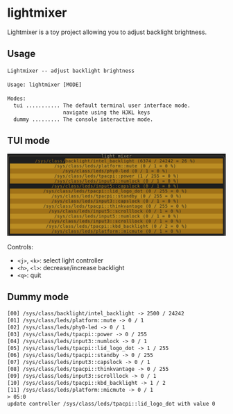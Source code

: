 # lightmixer

Lightmixer is a toy project allowing you to adjust backlight brightness.

## Usage

```console
Lightmixer -- adjust backlight brightness

Usage: lightmixer [MODE]

Modes:
  tui ........... The default terminal user interface mode.
                  navigate using the HJKL keys
  dummy ......... The console interactive mode.

```

## TUI mode

<img src="./assets/demo.png">

Controls:

* `<j>`, `<k>`: select light controller
* `<h>`, `<l>`: decrease/increase backlight
* `<q>`: quit

## Dummy mode

```console
[00] /sys/class/backlight/intel_backlight -> 2500 / 24242
[01] /sys/class/leds/platform::mute -> 0 / 1
[02] /sys/class/leds/phy0-led -> 0 / 1
[03] /sys/class/leds/tpacpi::power -> 0 / 255
[04] /sys/class/leds/input3::numlock -> 0 / 1
[05] /sys/class/leds/tpacpi::lid_logo_dot -> 1 / 255
[06] /sys/class/leds/tpacpi::standby -> 0 / 255
[07] /sys/class/leds/input3::capslock -> 0 / 1
[08] /sys/class/leds/tpacpi::thinkvantage -> 0 / 255
[09] /sys/class/leds/input3::scrolllock -> 0 / 1
[10] /sys/class/leds/tpacpi::kbd_backlight -> 1 / 2
[11] /sys/class/leds/platform::micmute -> 0 / 1
> 05:0
update controller /sys/class/leds/tpacpi::lid_logo_dot with value 0
```
